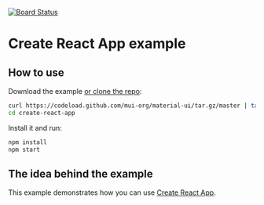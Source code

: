 [![Board Status](https://disprojectteam.visualstudio.com/6c3081d5-d087-4098-9dc1-d8bc1b514bad/87b52159-7d37-49a3-8388-07017343f9a5/_apis/work/boardbadge/9993705d-0637-4efd-ac6f-dd207598d6a6)](https://disprojectteam.visualstudio.com/6c3081d5-d087-4098-9dc1-d8bc1b514bad/_boards/board/t/87b52159-7d37-49a3-8388-07017343f9a5/Microsoft.RequirementCategory)
# Create React App example

## How to use

Download the example [or clone the repo](https://github.com/mui-org/material-ui):

```sh
curl https://codeload.github.com/mui-org/material-ui/tar.gz/master | tar -xz --strip=2 material-ui-master/examples/create-react-app
cd create-react-app
```

Install it and run:

```sh
npm install
npm start
```

## The idea behind the example

This example demonstrates how you can use [Create React App](https://github.com/facebookincubator/create-react-app).
